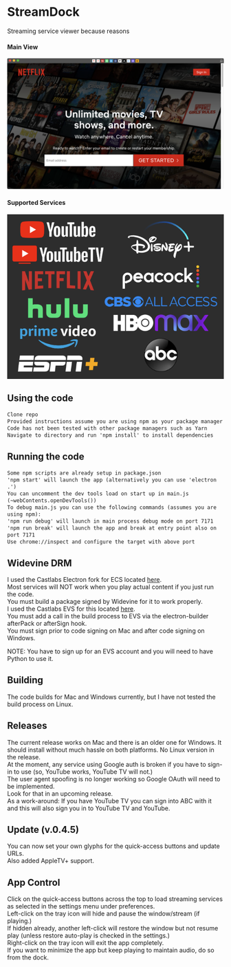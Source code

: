 # StreamDock
 Streaming service viewer because reasons

#### Main View
<img src="/res/screenshots/main.png" width="600"/>

#### Supported Services
<img src="/res/screenshots/services.png" width="600"/>

## Using the code
    Clone repo
    Provided instructions assume you are using npm as your package manager
    Code has not been tested with other package managers such as Yarn
    Navigate to directory and run 'npm install' to install dependencies

## Running the code
    Some npm scripts are already setup in package.json
    'npm start' will launch the app (alternatively you can use 'electron .')
    You can uncomment the dev tools load on start up in main.js (~webContents.openDevTools())
    To debug main.js you can use the following commands (assumes you are using npm):
    'npm run debug' will launch in main process debug mode on port 7171
    'npm run break' will launch the app and break at entry point also on port 7171
    Use chrome://inspect and configure the target with above port

## Widevine DRM
   I used the Castlabs Electron fork for ECS located [here](https://github.com/castlabs/electron-releases).\
   Most services will NOT work when you play actual content if you just run the code.\
   You must build a package signed by Widevine for it to work properly.\
   I used the Castlabs EVS for this located [here](https://github.com/castlabs/electron-releases/wiki/EVS).\
   You must add a call in the build process to EVS via the electron-builder afterPack or afterSign hook.\
   You must sign prior to code signing on Mac and after code signing on Windows. 

   NOTE: You have to sign up for an EVS account and you will need to have Python to use it.

## Building
   The code builds for Mac and Windows currently, but I have not tested the build process on Linux.

## Releases
   The current release works on Mac and there is an older one for Windows. It should install without much hassle on both platforms.
   No Linux version in the release.\
   At the moment, any service using Google auth is broken if you have to sign-in to use (so, YouTube works, YouTube TV will not.)\
   The user agent spoofing is no longer working so Google OAuth will need to be implemented.\
   Look for that in an upcoming release.\
   As a work-around: If you have YouTube TV you can sign into ABC with it and this will also sign you in to YouTube TV and YouTube.

## Update (v.0.4.5)
   You can now set your own glyphs for the quick-access buttons and update URLs.\
   Also added AppleTV+ support.

## App Control
   Click on the quick-access buttons across the top to load streaming services as selected in the settings menu under preferences.\
   Left-click on the tray icon will hide and pause the window/stream (if playing.)\
   If hidden already, another left-click will restore the window but not resume play (unless restore auto-play is checked in the settings.)\
   Right-click on the tray icon will exit the app completely.\
   If you want to minimize the app but keep playing to maintain audio, do so from the dock.
